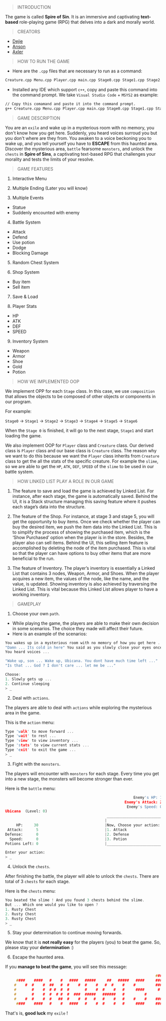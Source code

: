 


> INTRODUCTION 

The game is called **Spire of Sin**. It is an immersive and captivating **text-based** role-playing game (RPG) that delves into a dark and morally world.

> CREATORS
- [Dejie](https://github.com/Dejie1)
- [Anson](https://github.com/NsonQ)
- [Axler](https://github.com/Ubicana)

> HOW TO RUN THE GAME

- Here are the `.cpp` files that are necessary to run as a command:
```txt
Creature.cpp Menu.cpp Player.cpp main.cpp Stage0.cpp Stage1.cpp Stage2.cpp Stage3.cpp Stage4.cpp Stage5.cpp Stage6.cpp Inventory.cpp SaveLoad.cpp Shop.cpp
```

- Installed any IDE which support `c++`, copy and paste this command into the command prompt. We take `Visual Studio Code` + `MSYS2` as example:
```txt
// Copy this comamand and paste it into the command prompt.
g++ Creature.cpp Menu.cpp Player.cpp main.cpp Stage0.cpp Stage1.cpp Stage2.cpp Stage3.cpp Stage4.cpp Stage5.cpp Stage6.cpp Inventory.cpp SaveLoad.cpp Shop.cpp -o main.exe
```

> GAME DESCRIPTION

You are an `exile` and wake up in a mysterious room with no memory, you don't know how you get here. Suddenly, you heard voices surroud you but you don't where are they from.
You awaken to a voice beckoning you to wake up, and you tell yourself you have to **ESCAPE** from this haunted area. Discover the mysterious area, `battle` fearsome `monsters`, 
and unlock the `chests` in **Spire of Sins**, a captivating text-based RPG that challenges your morality and tests the limits of your resolve.

> GAME FEATURES
1. Interactive Menu
   
2. Multiple Ending (Later you will know)
   
3. Multiple Events
  - Statue
  - Suddenly encounted with enemy
    
4. Battle System
  - Attack
  - Defend
  - Use potion
  - Dodge
  - Blocking Damage
    
5. Random Chest System

6. Shop System
  - Buy item
  - Sell item
    
7. Save & Load

8. Player Stats
  - HP
  - ATK
  - DEF
  - SPEED
    
9. Inventory System
  - Weapon
  - Armor
  - Shoe
  - Gold
  - Potion

> HOW WE IMPLEMENTED OOP

We implement OPP for each `Stage` class. In this case, we use `composition` that allows the objects to be composed of other objects or components in our program.

For example: 

`Stage0` -> `Stage1` -> `Stage2` -> `Stage3` -> `Stage4` -> `Stage5` -> `Stage6`

When the `Stage 0` is finished, it will go to the next stage, `Stage1` and start loading the game.

We also implement OOP for `Player` class and `Creature` class. Our derived class is `Player` class and our base class is `Creature` class. The reason why we want to do this because we want the `Player` class inherits from `Creature` class to get the all the stats of the specific creature. For example the `slime`, so we are able to get the `HP`, `ATK`, `DEF`, `SPEED` of the `slime` to be used in our battle system.

> HOW LINKED LIST PLAY A ROLE IN OUR GAME

1.	The feature to save and load the game is achieved by Linked List. For instance, after each stage, the game is automatically saved. Behind the UI, it is a Stack structure managing this saving feature where it pushes each stage’s data into the structure.

2.	The feature of the Shop. For instance, at stage 3 and stage 5, you will get the opportunity to buy items. Once we check whether the player can buy the desired item, we push the item data into the Linked List. This is to simplify the process of showing the purchased item, which is the ‘Show Purchased’ option when the player is in the store.  Besides, the player also can sell items. Behind the UI, this selling item feature is accomplished by deleting the node of the item purchased. This is vital so that the player can have options to buy other items that are more beneficial to the run. 

3.	The feature of Inventory. The player’s inventory is essentially a Linked List that contains 3 nodes, Weapon, Armor, and Shoes. When the player acquires a new item, the values of the node, like the name, and the value, is updated. Showing inventory is also achieved by traversing the Linked List. This is vital because this Linked List allows player to have a working inventory. 


> GAMEPLAY

1. Choose your own `path`.

- While playing the game, the players are able to make their own decision in some scenarios. The choice they made will affect their future.
- Here is an example of the scenarios:
```c++
You wakes up in a mysterious room with no memory of how you get here ...
"Damn ... Its cold in here" You said as you slowly close your eyes once again ...
You heard voices ...

"Wake up, son ... Wake up, Ubicana. You dont have much time left ..."
"Is that ... God ? I don't care ... let me be ..."

Choose:
1. Slowly gets up ...
2. Continue sleeping
> _
```

2. Deal with `actions`.
  
The players are able to deal with `actions` while exploring the mysterious area in the game. 

This is the `action` menu:
```c++
Type 'walk' to move forward ...
Type 'wait' to rest ...
Type 'view' to view inventory ...
Type 'stats' to view current stats ...
Type 'exit' to exit the game ...
> _
```

3. Fight with the `monsters`.

The players will encounter with `monsters` for each stage. Every time you get into a new stage, the monsters will become stronger than ever.

Here is the `battle` menu:
```python
                                                          Enemy's HP: 10
                                                      Enemy's Attack: 2 
                                                       Enemy's Speed: 0 
Ubicana  (Level: 0)
                                              _________________________ 
                                             |                         |
     HP:     30                              |Now, Choose your action: |
 Attack:      5                              |1. Attack                | 
Defense:      0                              |2. Defense               | 
  Speed:      0                              |3. Potion                | 
Potions Left: 0                              |_________________________| 

Enter your action:
> _
```

4. Unlock the `chests`.

After finishing the battle, the player will able to unlock the `chests`. There are total of 3 `chests` for each stage.

Here is the `chests` menu:

```c++
You beated the slime ! And you found 3 chests behind the slime.
But ... Which one would you like to open ?
1. Rusty Chest
2. Rusty Chest
3. Rusty Chest
> _
```

5. Stay your determination to continue moving forwards.

We know that it is **not really easy** for the players (you) to beat the game. So, please stay your **determination** :)

6. Escape the haunted area.

If you **manage to beat the game**, you will see this message:
```c++
                                                                    ###
     ####    ####   #    #   ####   #####     ##   #####   ####     ###
    #    #  #    #  ##   #  #    #  #    #   #  #    #    #         ###
    #       #    #  # #  #  #       #    #  #    #   #     ####      # 
    #       #    #  #  # #  #  ###  #####   ######   #         #       
    #    #  #    #  #   ##  #    #  #   #   #    #   #    #    #    ###
     ####    ####   #    #   ####   #    #  #    #   #     ####     ###
```
That's is, **good luck** my `exile` !
